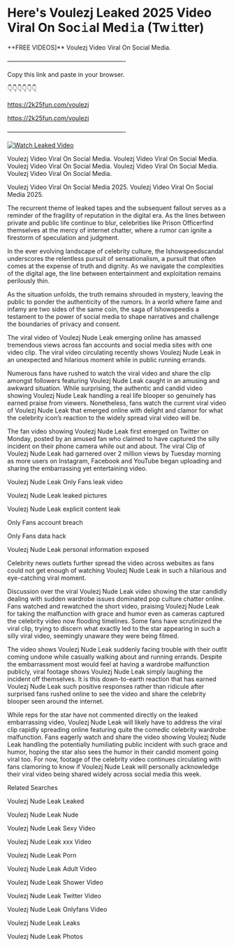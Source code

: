 # Here's Voulezj Leaked 2025 Video Viral On Soc𝚒al Med𝚒a (Tw𝚒tter)

++FREE VIDEOS]** Voulezj Video Viral On Social Media.

———————————————————-

Copy this link and paste in your browser.

👇👇👇👇👇👇

https://2k25fun.com/voulezj

https://2k25fun.com/voulezj

———————————————————-

[![Watch Leaked Video](https://miro.medium.com/v2/resize:fit:828/format:webp/1*cilzJN44JGOrTw9NJCrNHA.gif "Watch Leaked Video")](https://2k25fun.com/voulezj)

Voulezj Video Viral On Social Media. Voulezj Video Viral On Social Media. Voulezj Video Viral On Social Media. Voulezj Video Viral On Social Media. Voulezj Video Viral On Social Media.

Voulezj Video Viral On Social Media 2025. Voulezj Video Viral On Social Media 2025.

The recurrent theme of leaked tapes and the subsequent fallout serves as a reminder of the fragility of reputation in the digital era. As the lines between private and public life continue to blur, celebrities like Prison Officerfind themselves at the mercy of internet chatter, where a rumor can ignite a firestorm of speculation and judgment.

In the ever evolving landscape of celebrity culture, the Ishowspeedscandal underscores the relentless pursuit of sensationalism, a pursuit that often comes at the expense of truth and dignity. As we navigate the complexities of the digital age, the line between entertainment and exploitation remains perilously thin.

As the situation unfolds, the truth remains shrouded in mystery, leaving the public to ponder the authenticity of the rumors. In a world where fame and infamy are two sides of the same coin, the saga of Ishowspeedis a testament to the power of social media to shape narratives and challenge the boundaries of privacy and consent.

The viral video of Voulezj Nude Leak emerging online has amassed tremendous views across fan accounts and social media sites with one video clip. The viral video circulating recently shows Voulezj Nude Leak in an unexpected and hilarious moment while in public running errands.

Numerous fans have rushed to watch the viral video and share the clip amongst followers featuring Voulezj Nude Leak caught in an amusing and awkward situation. While surprising, the authentic and candid video showing Voulezj Nude Leak handling a real life blooper so genuinely has earned praise from viewers. Nonetheless, fans watch the current viral video of Voulezj Nude Leak that emerged online with delight and clamor for what the celebrity icon’s reaction to the widely spread viral video will be.

The fan video showing Voulezj Nude Leak first emerged on Twitter on Monday, posted by an amused fan who claimed to have captured the silly incident on their phone camera while out and about. The viral Clip of Voulezj Nude Leak had garnered over 2 million views by Tuesday morning as more users on Instagram, Facebook and YouTube began uploading and sharing the embarrassing yet entertaining video.

Voulezj Nude Leak Only Fans leak video

Voulezj Nude Leak leaked pictures

Voulezj Nude Leak explicit content leak

Only Fans account breach

Only Fans data hack

Voulezj Nude Leak personal information exposed

Celebrity news outlets further spread the video across websites as fans could not get enough of watching Voulezj Nude Leak in such a hilarious and eye-catching viral moment.

Discussion over the viral Voulezj Nude Leak video showing the star candidly dealing with sudden wardrobe issues dominated pop culture chatter online. Fans watched and rewatched the short video, praising Voulezj Nude Leak for taking the malfunction with grace and humor even as cameras captured the celebrity video now flooding timelines. Some fans have scrutinized the viral clip, trying to discern what exactly led to the star appearing in such a silly viral video, seemingly unaware they were being filmed.

The video shows Voulezj Nude Leak suddenly facing trouble with their outfit coming undone while casually walking about and running errands. Despite the embarrassment most would feel at having a wardrobe malfunction publicly, viral footage shows Voulezj Nude Leak simply laughing the incident off themselves. It is this down-to-earth reaction that has earned Voulezj Nude Leak such positive responses rather than ridicule after surprised fans rushed online to see the video and share the celebrity blooper seen around the internet.

While reps for the star have not commented directly on the leaked embarrassing video, Voulezj Nude Leak will likely have to address the viral clip rapidly spreading online featuring quite the comedic celebrity wardrobe malfunction. Fans eagerly watch and share the video showing Voulezj Nude Leak handling the potentially humiliating public incident with such grace and humor, hoping the star also sees the humor in their candid moment going viral too. For now, footage of the celebrity video continues circulating with fans clamoring to know if Voulezj Nude Leak will personally acknowledge their viral video being shared widely across social media this week.

Related Searches

Voulezj Nude Leak Leaked

Voulezj Nude Leak Nude

Voulezj Nude Leak Sexy Video

Voulezj Nude Leak xxx Video

Voulezj Nude Leak Porn

Voulezj Nude Leak Adult Video

Voulezj Nude Leak Shower Video

Voulezj Nude Leak Twitter Video

Voulezj Nude Leak Onlyfans Video

Voulezj Nude Leak Leaks

Voulezj Nude Leak Photos